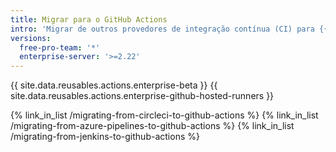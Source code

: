 ```yaml
---
title: Migrar para o GitHub Actions
intro: 'Migrar de outros provedores de integração contínua (CI) para {{ site.data.variables.product.prodname_actions }}.'
versions:
  free-pro-team: '*'
  enterprise-server: '>=2.22'
---
```


{{ site.data.reusables.actions.enterprise-beta }}
{{ site.data.reusables.actions.enterprise-github-hosted-runners }}

{% link_in_list /migrating-from-circleci-to-github-actions %}
{% link_in_list /migrating-from-azure-pipelines-to-github-actions %}
{% link_in_list /migrating-from-jenkins-to-github-actions %}
